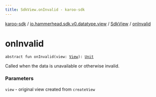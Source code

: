 ```yaml
---
title: SdkView.onInvalid - karoo-sdk
---
```


[karoo-sdk](../../index.html) / [io.hammerhead.sdk.v0.datatype.view](../index.html) / [SdkView](index.html) / [onInvalid](./on-invalid.html)

# onInvalid

`abstract fun onInvalid(view: `[`View`](https://developer.android.com/reference/android/view/View.html)`): `[`Unit`](https://kotlinlang.org/api/latest/jvm/stdlib/kotlin/-unit/index.html)

Called when the data is unavailable or otherwise invalid.

### Parameters

`view` - original view created from `createView`